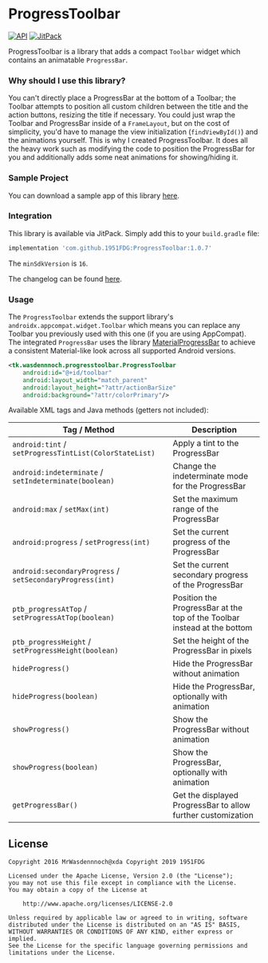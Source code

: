 # ProgressToolbar

[![API](https://img.shields.io/badge/API-16%2B-blue.svg)](https://android-arsenal.com/api?level=16)
[![JitPack](https://img.shields.io/jitpack/v/1951FDG/ProgressToolbar.svg)](https://jitpack.io/#1951FDG/ProgressToolbar)

ProgressToolbar is a library that adds a compact `Toolbar` widget which contains an animatable `ProgressBar`.

### Why should I use this library?

You can't directly place a ProgressBar at the bottom of a Toolbar; the Toolbar attempts to position all custom children between the title and the action buttons, resizing the title if necessary. You could just wrap the Toolbar and ProgressBar inside of a `FrameLayout`, but on the cost of simplicity, you'd have to manage the view initialization (`findViewById()`) and the animations yourself.
This is why I created ProgressToolbar. It does all the heavy work such as modifying the code to position the ProgressBar for you and additionally adds some neat animations for showing/hiding it.

### Sample Project

You can download a sample app of this library [here](https://github.com/1951FDG/ProgressToolbar/releases).

### Integration

This library is available via JitPack. Simply add this to your `build.gradle` file:

```gradle
implementation 'com.github.1951FDG:ProgressToolbar:1.0.7'
```

The `minSdkVersion` is `16`.

The changelog can be found [here](https://github.com/wasdennnoch/ProgressToolbar/blob/master/changelog.md).

### Usage

The `ProgressToolbar` extends the support library's `androidx.appcompat.widget.Toolbar` which means you can replace any Toolbar you previously used with this one (if you are using AppCompat).
The integrated `ProgressBar` uses the library [MaterialProgressBar](https://github.com/DreaminginCodeZH/MaterialProgressBar) to achieve a consistent Material-like look across all supported Android versions.

```xml
<tk.wasdennnoch.progresstoolbar.ProgressToolbar
    android:id="@+id/toolbar"
    android:layout_width="match_parent"
    android:layout_height="?attr/actionBarSize"
    android:background="?attr/colorPrimary"/>
```

Available XML tags and Java methods (getters not included):

| Tag / Method                                              | Description                                                              |
| --------------------------------------------------------- | ------------------------------------------------------------------------ |
| `android:tint` / `setProgressTintList(ColorStateList)`    | Apply a tint to the ProgressBar                                          |
| `android:indeterminate` / `setIndeterminate(boolean)`     | Change the indeterminate mode for the ProgressBar                        |
| `android:max` / `setMax(int)`                             | Set the maximum range of the ProgressBar                                 |
| `android:progress` / `setProgress(int)`                   | Set the current progress of the ProgressBar                              |
| `android:secondaryProgress` / `setSecondaryProgress(int)` | Set the current secondary progress of the ProgressBar                    |
| `ptb_progressAtTop` / `setProgressAtTop(boolean)`         | Position the ProgressBar at the top of the Toolbar instead at the bottom |
| `ptb_progressHeight` / `setProgressHeight(boolean)`       | Set the height of the ProgressBar in pixels                              |
| `hideProgress()`                                          | Hide the ProgressBar without animation                                   |
| `hideProgress(boolean)`                                   | Hide the ProgressBar, optionally with animation                          |
| `showProgress()`                                          | Show the ProgressBar without animation                                   |
| `showProgress(boolean)`                                   | Show the ProgressBar, optionally with animation                          |
| `getProgressBar()`                                        | Get the displayed ProgressBar to allow further customization             |

## License

    Copyright 2016 MrWasdennnoch@xda Copyright 2019 1951FDG

    Licensed under the Apache License, Version 2.0 (the "License");
    you may not use this file except in compliance with the License.
    You may obtain a copy of the License at

        http://www.apache.org/licenses/LICENSE-2.0

    Unless required by applicable law or agreed to in writing, software
    distributed under the License is distributed on an "AS IS" BASIS,
    WITHOUT WARRANTIES OR CONDITIONS OF ANY KIND, either express or implied.
    See the License for the specific language governing permissions and
    limitations under the License.
